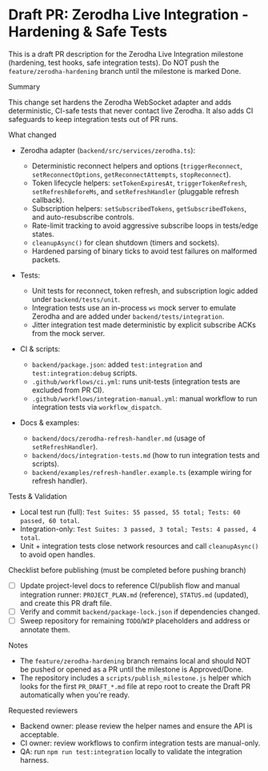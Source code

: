 # Draft PR: Zerodha Live Integration - Hardening & Safe Tests

This is a draft PR description for the Zerodha Live Integration milestone (hardening, test hooks, safe integration tests). Do NOT push the `feature/zerodha-hardening` branch until the milestone is marked Done.

Summary

This change set hardens the Zerodha WebSocket adapter and adds deterministic, CI-safe tests that never contact live Zerodha. It also adds CI safeguards to keep integration tests out of PR runs.

What changed

- Zerodha adapter (`backend/src/services/zerodha.ts`):
  - Deterministic reconnect helpers and options (`triggerReconnect`, `setReconnectOptions`, `getReconnectAttempts`, `stopReconnect`).
  - Token lifecycle helpers: `setTokenExpiresAt`, `triggerTokenRefresh`, `setRefreshBeforeMs`, and `setRefreshHandler` (pluggable refresh callback).
  - Subscription helpers: `setSubscribedTokens`, `getSubscribedTokens`, and auto-resubscribe controls.
  - Rate-limit tracking to avoid aggressive subscribe loops in tests/edge states.
  - `cleanupAsync()` for clean shutdown (timers and sockets).
  - Hardened parsing of binary ticks to avoid test failures on malformed packets.

- Tests:
  - Unit tests for reconnect, token refresh, and subscription logic added under `backend/tests/unit`.
  - Integration tests use an in-process `ws` mock server to emulate Zerodha and are added under `backend/tests/integration`.
  - Jitter integration test made deterministic by explicit subscribe ACKs from the mock server.

- CI & scripts:
  - `backend/package.json`: added `test:integration` and `test:integration:debug` scripts.
  - `.github/workflows/ci.yml`: runs unit-tests (integration tests are excluded from PR CI).
  - `.github/workflows/integration-manual.yml`: manual workflow to run integration tests via `workflow_dispatch`.

- Docs & examples:
  - `backend/docs/zerodha-refresh-handler.md` (usage of `setRefreshHandler`).
  - `backend/docs/integration-tests.md` (how to run integration tests and scripts).
  - `backend/examples/refresh-handler.example.ts` (example wiring for refresh handler).

Tests & Validation

- Local test run (full): `Test Suites: 55 passed, 55 total; Tests: 60 passed, 60 total`.
- Integration-only: `Test Suites: 3 passed, 3 total; Tests: 4 passed, 4 total`.
- Unit + integration tests close network resources and call `cleanupAsync()` to avoid open handles.

Checklist before publishing (must be completed before pushing branch)

- [ ] Update project-level docs to reference CI/publish flow and manual integration runner: `PROJECT_PLAN.md` (reference), `STATUS.md` (updated), and create this PR draft file.
- [ ] Verify and commit `backend/package-lock.json` if dependencies changed.
- [ ] Sweep repository for remaining `TODO`/`WIP` placeholders and address or annotate them.

Notes

- The `feature/zerodha-hardening` branch remains local and should NOT be pushed or opened as a PR until the milestone is Approved/Done.
- The repository includes a `scripts/publish_milestone.js` helper which looks for the first `PR_DRAFT_*.md` file at repo root to create the Draft PR automatically when you're ready.

Requested reviewers

- Backend owner: please review the helper names and ensure the API is acceptable.
- CI owner: review workflows to confirm integration tests are manual-only.
- QA: run `npm run test:integration` locally to validate the integration harness.
